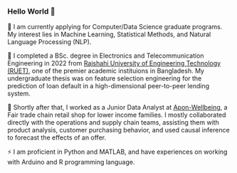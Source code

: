 ### Hello World 👋

💬 I am currently applying for Computer/Data Science graduate programs. My interest lies in Machine Learning, Statistical Methods, and Natural Language Processing (NLP).

💬 I completed a BSc. degree in Electronics and Telecommunication Engineering in 2022 from [Rajshahi University of Engineering Technology (RUET)](https://en.wikipedia.org/wiki/Rajshahi_University_of_Engineering_%26_Technology), one of the premier academic instituions in Bangladesh. My undergraduate thesis was on feature selection engineering for the prediction of loan default in a high-dimensional peer-to-peer lending system.

🔭 Shortly after that, I worked as a Junior Data Analyst at [Apon-Wellbeing](https://www.linkedin.com/company/apon-wellbeing-ltd/), a Fair trade chain retail shop for lower income families. I mostly collaborated directly with the operations and supply chain teams, assisting them with product analysis, customer purchasing behavior, and used causal inference to forecast the effects of an offer.

⚡ I am proficient in Python and MATLAB, and have experiences on working with Arduino and R programming language. 



  
<!--
**Manisha-Karim/Manisha-Karim** is a ✨ _special_ ✨ repository because its `README.md` (this file) appears on your GitHub profile.

Here are some ideas to get you started:

- 🔭 I’m currently working on ...
- 🌱 I’m currently learning ...
- 👯 I’m looking to collaborate on ...
- 🤔 I’m looking for help with ...
- 💬 Ask me about ...
- 📫 How to reach me: ...
- 😄 Pronouns: ...
- ⚡ Fun fact: ...
-->

